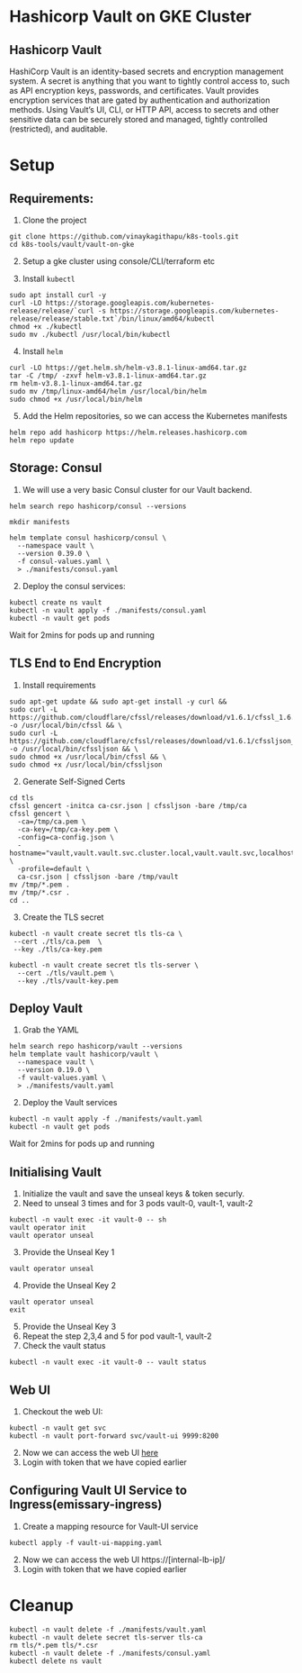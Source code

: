 # Hashicorp Vault on GKE Cluster 
## Hashicorp Vault
HashiCorp Vault is an identity-based secrets and encryption management system. A secret is anything that you want to tightly control access to, such as API encryption keys, passwords, and certificates. Vault provides encryption services that are gated by authentication and authorization methods. Using Vault’s UI, CLI, or HTTP API, access to secrets and other sensitive data can be securely stored and managed, tightly controlled (restricted), and auditable.


# Setup
## Requirements:
1. Clone the project
```shell
git clone https://github.com/vinaykagithapu/k8s-tools.git
cd k8s-tools/vault/vault-on-gke
```

2. Setup a gke cluster using console/CLI/terraform etc

3. Install `kubectl`
```shell
sudo apt install curl -y
curl -LO https://storage.googleapis.com/kubernetes-release/release/`curl -s https://storage.googleapis.com/kubernetes-release/release/stable.txt`/bin/linux/amd64/kubectl
chmod +x ./kubectl
sudo mv ./kubectl /usr/local/bin/kubectl
```

4. Install `helm`
```shell
curl -LO https://get.helm.sh/helm-v3.8.1-linux-amd64.tar.gz
tar -C /tmp/ -zxvf helm-v3.8.1-linux-amd64.tar.gz
rm helm-v3.8.1-linux-amd64.tar.gz
sudo mv /tmp/linux-amd64/helm /usr/local/bin/helm
sudo chmod +x /usr/local/bin/helm
``` 

5. Add the Helm repositories, so we can access the Kubernetes manifests
```shell
helm repo add hashicorp https://helm.releases.hashicorp.com
helm repo update
```

## Storage: Consul
1. We will use a very basic Consul cluster for our Vault backend. </br>
```shell
helm search repo hashicorp/consul --versions

mkdir manifests

helm template consul hashicorp/consul \
  --namespace vault \
  --version 0.39.0 \
  -f consul-values.yaml \
  > ./manifests/consul.yaml
```

2. Deploy the consul services:
```shell
kubectl create ns vault
kubectl -n vault apply -f ./manifests/consul.yaml
kubectl -n vault get pods
```
Wait for 2mins for pods up and running

## TLS End to End Encryption
1. Install requirements
```shell
sudo apt-get update && sudo apt-get install -y curl &&
sudo curl -L https://github.com/cloudflare/cfssl/releases/download/v1.6.1/cfssl_1.6.1_linux_amd64 -o /usr/local/bin/cfssl && \
sudo curl -L https://github.com/cloudflare/cfssl/releases/download/v1.6.1/cfssljson_1.6.1_linux_amd64 -o /usr/local/bin/cfssljson && \
sudo chmod +x /usr/local/bin/cfssl && \
sudo chmod +x /usr/local/bin/cfssljson
```

2. Generate Self-Signed Certs 
```shell
cd tls
cfssl gencert -initca ca-csr.json | cfssljson -bare /tmp/ca
cfssl gencert \
  -ca=/tmp/ca.pem \
  -ca-key=/tmp/ca-key.pem \
  -config=ca-config.json \
  -hostname="vault,vault.vault.svc.cluster.local,vault.vault.svc,localhost,127.0.0.1" \
  -profile=default \
  ca-csr.json | cfssljson -bare /tmp/vault
mv /tmp/*.pem .
mv /tmp/*.csr .
cd ..
```

3. Create the TLS secret 
```shell
kubectl -n vault create secret tls tls-ca \
 --cert ./tls/ca.pem  \
 --key ./tls/ca-key.pem

kubectl -n vault create secret tls tls-server \
  --cert ./tls/vault.pem \
  --key ./tls/vault-key.pem
```

## Deploy Vault 
1. Grab the YAML 
```shell
helm search repo hashicorp/vault --versions
helm template vault hashicorp/vault \
  --namespace vault \
  --version 0.19.0 \
  -f vault-values.yaml \
  > ./manifests/vault.yaml
```

2. Deploy the Vault services
```shell
kubectl -n vault apply -f ./manifests/vault.yaml
kubectl -n vault get pods
```
Wait for 2mins for pods up and running

## Initialising Vault
1. Initialize the vault and save the unseal keys & token securly.
2. Need to unseal 3 times and for 3 pods vault-0, vault-1, vault-2
```shell
kubectl -n vault exec -it vault-0 -- sh
vault operator init
vault operator unseal
```
3. Provide the Unseal Key 1
```shell
vault operator unseal
```
4. Provide the Unseal Key 2
```shell
vault operator unseal
exit
``` 
5. Provide the Unseal Key 3
6. Repeat the step 2,3,4 and 5 for pod vault-1, vault-2
7. Check the vault status
```shell
kubectl -n vault exec -it vault-0 -- vault status
```

## Web UI
1. Checkout the web UI:
```shell
kubectl -n vault get svc
kubectl -n vault port-forward svc/vault-ui 9999:8200
```
2. Now we can access the web UI [here]("https://localhost:9999/")
3. Login with token that we have copied earlier

## Configuring Vault UI Service to Ingress(emissary-ingress)
1. Create a mapping resource for Vault-UI service
```shell
kubectl apply -f vault-ui-mapping.yaml
``` 
2. Now we can access the web UI https://[internal-lb-ip]/
3. Login with token that we have copied earlier


# Cleanup
```shell
kubectl -n vault delete -f ./manifests/vault.yaml
kubectl -n vault delete secret tls-server tls-ca
rm tls/*.pem tls/*.csr
kubectl -n vault delete -f ./manifests/consul.yaml
kubectl delete ns vault
```

